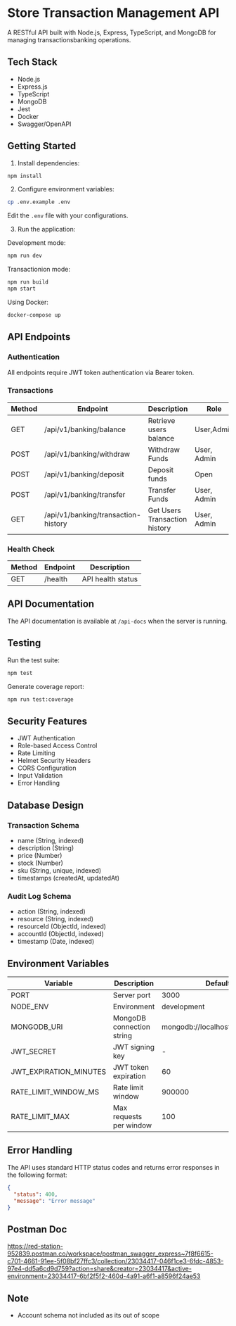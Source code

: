 # Store Transaction Management API

A RESTful API built with Node.js, Express, TypeScript, and MongoDB for managing transactionsbanking operations.



## Tech Stack

- Node.js
- Express.js
- TypeScript
- MongoDB
- Jest
- Docker
- Swagger/OpenAPI

## Getting Started

1. Install dependencies:
```bash
npm install
```

2. Configure environment variables:
```bash
cp .env.example .env
```
Edit the `.env` file with your configurations.

3. Run the application:

Development mode:
```bash
npm run dev
```

Transactionion mode:
```bash
npm run build
npm start
```

Using Docker:
```bash
docker-compose up
```

## API Endpoints

### Authentication

All endpoints require JWT token authentication via Bearer token.

### Transactions

| Method | Endpoint | Description | Role |
|--------|----------|-------------|------|
| GET | /api/v1/banking/balance| Retrieve users balance | User,Admin |
| POST | /api/v1/banking/withdraw| Withdraw Funds | User, Admin |
| POST | /api/v1/banking/deposit | Deposit funds | Open |
| POST | /api/v1/banking/transfer | Transfer Funds | User, Admin|
| GET | /api/v1/banking/transaction-history | Get Users Transaction history | User, Admin |

### Health Check

| Method | Endpoint | Description |
|--------|----------|-------------|
| GET | /health | API health status |


## API Documentation

The API documentation is available at `/api-docs` when the server is running.

## Testing

Run the test suite:
```bash
npm test
```

Generate coverage report:
```bash
npm run test:coverage
```

## Security Features

- JWT Authentication
- Role-based Access Control
- Rate Limiting
- Helmet Security Headers
- CORS Configuration
- Input Validation
- Error Handling

## Database Design

### Transaction Schema
- name (String, indexed)
- description (String)
- price (Number)
- stock (Number)
- sku (String, unique, indexed)
- timestamps (createdAt, updatedAt)

### Audit Log Schema
- action (String, indexed)
- resource (String, indexed)
- resourceId (ObjectId, indexed)
- accountId (ObjectId, indexed)
- timestamp (Date, indexed)

## Environment Variables

| Variable | Description | Default |
|----------|-------------|---------|
| PORT | Server port | 3000 |
| NODE_ENV | Environment | development |
| MONGODB_URI | MongoDB connection string | mongodb://localhost:27017/store |
| JWT_SECRET | JWT signing key | - |
| JWT_EXPIRATION_MINUTES | JWT token expiration | 60 |
| RATE_LIMIT_WINDOW_MS | Rate limit window | 900000 |
| RATE_LIMIT_MAX | Max requests per window | 100 |

## Error Handling

The API uses standard HTTP status codes and returns error responses in the following format:
```json
{
  "status": 400,
  "message": "Error message"
}
```

## Postman Doc

https://red-station-952839.postman.co/workspace/postman_swagger_express~7f8f6615-c701-4661-91ee-5f08bf27ffc3/collection/23034417-046f1ce3-6fdc-4853-97e4-dd5a6cd9d759?action=share&creator=23034417&active-environment=23034417-6bf2f5f2-460d-4a91-a6f1-a8596f24ae53

## Note
- Account schema not included as its out of scope
